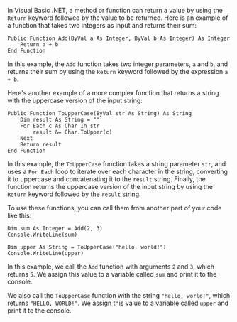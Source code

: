 In Visual Basic .NET, a method or function can return a value by using the `Return` keyword followed by the value to be returned. Here is an example of a function that takes two integers as input and returns their sum:

```vbnet
Public Function Add(ByVal a As Integer, ByVal b As Integer) As Integer
    Return a + b
End Function
```

In this example, the `Add` function takes two integer parameters, `a` and `b`, and returns their sum by using the `Return` keyword followed by the expression `a + b`.

Here's another example of a more complex function that returns a string with the uppercase version of the input string:

```vbnet
Public Function ToUpperCase(ByVal str As String) As String
    Dim result As String = ""
    For Each c As Char In str
        result &= Char.ToUpper(c)
    Next
    Return result
End Function
```

In this example, the `ToUpperCase` function takes a string parameter `str`, and uses a `For Each` loop to iterate over each character in the string, converting it to uppercase and concatenating it to the `result` string. Finally, the function returns the uppercase version of the input string by using the `Return` keyword followed by the `result` string.

To use these functions, you can call them from another part of your code like this:

```vbnet
Dim sum As Integer = Add(2, 3)
Console.WriteLine(sum)

Dim upper As String = ToUpperCase("hello, world!")
Console.WriteLine(upper)
```

In this example, we call the `Add` function with arguments `2` and `3`, which returns `5`. We assign this value to a variable called `sum` and print it to the console.

We also call the `ToUpperCase` function with the string `"hello, world!"`, which returns `"HELLO, WORLD!"`. We assign this value to a variable called `upper` and print it to the console.